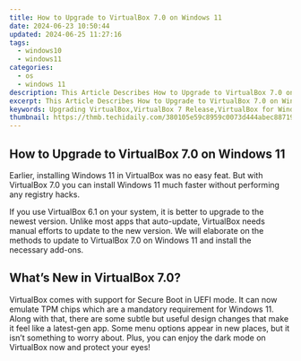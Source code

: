 ```yaml
---
title: How to Upgrade to VirtualBox 7.0 on Windows 11
date: 2024-06-23 10:50:44
updated: 2024-06-25 11:27:16
tags:
  - windows10
  - windows11
categories:
  - os
  - windows 11
description: This Article Describes How to Upgrade to VirtualBox 7.0 on Windows 11
excerpt: This Article Describes How to Upgrade to VirtualBox 7.0 on Windows 11
keywords: Upgrading VirtualBox,VirtualBox 7 Release,VirtualBox for Windows 11,VMWare Alternative,Upgrade to VirtualBox 7,VirtualBox on Windows 11,VirtualBox 7 Features
thumbnail: https://thmb.techidaily.com/380105e59c8959c0073d444abec887193c4b497adc4a29c490c9f0b91ceeacb3.jpg
---
```


## How to Upgrade to VirtualBox 7.0 on Windows 11

 Earlier, installing Windows 11 in VirtualBox was no easy feat. But with VirtualBox 7.0 you can install Windows 11 much faster without performing any registry hacks.

 If you use VirtualBox 6.1 on your system, it is better to upgrade to the newest version. Unlike most apps that auto-update, VirtualBox needs manual efforts to update to the new version. We will elaborate on the methods to update to VirtualBox 7.0 on Windows 11 and install the necessary add-ons.

## What’s New in VirtualBox 7.0?

 VirtualBox comes with support for Secure Boot in UEFI mode. It can now emulate TPM chips which are a mandatory requirement for Windows 11\. Along with that, there are some subtle but useful design changes that make it feel like a latest-gen app. Some menu options appear in new places, but it isn’t something to worry about. Plus, you can enjoy the dark mode on VirtualBox now and protect your eyes!
